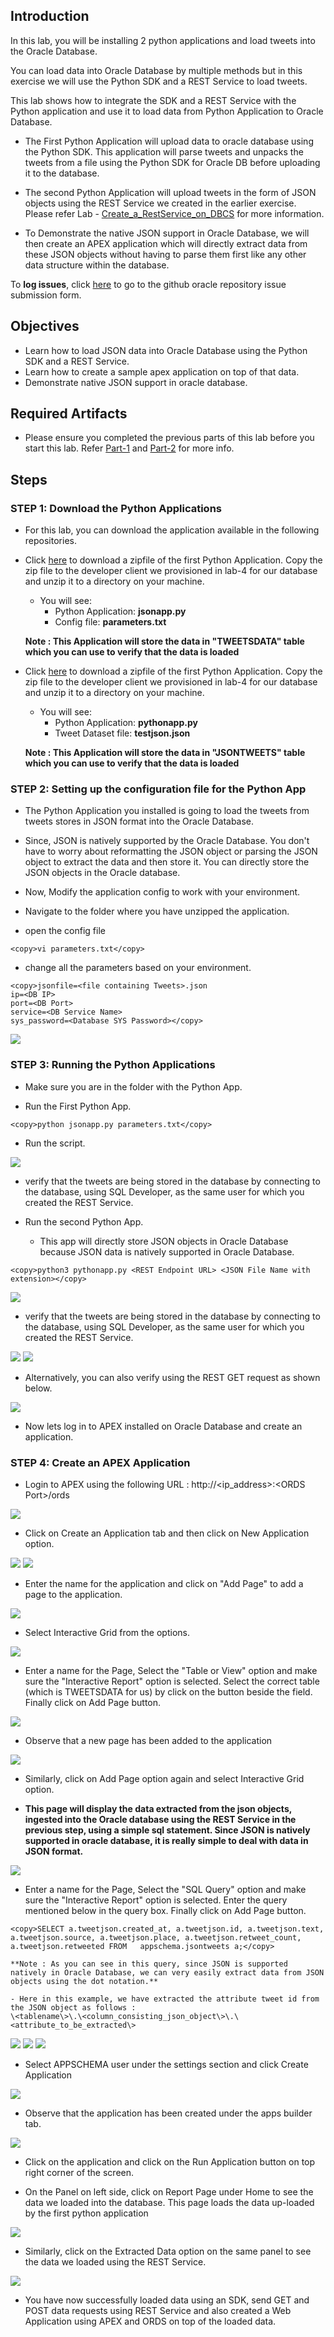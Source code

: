 ## Introduction

In this lab, you will be installing 2 python applications and load tweets into the Oracle Database.

You can load data into Oracle Database by multiple methods but in this exercise we will use the Python SDK and a REST Service to load tweets.

This lab shows how to integrate the SDK and a REST Service with the Python application and use it to load data from Python Application to Oracle Database.

- The First Python Application will upload data to oracle database using the Python SDK. This application will parse tweets and unpacks the tweets from a file using the Python SDK for Oracle DB before uploading it to the database.

- The second Python Application will upload tweets in the form of JSON objects using the REST Service we created in the earlier exercise. Please refer Lab - [Create_a_RestService_on_DBCS](Create_a_RestService_on_DBCS.md) for more information. 

- To Demonstrate the native JSON support in Oracle Database, we will then create an APEX application which will directly extract data from these JSON objects without having to parse them first like any other data structure within the database.

To **log issues**, click [here](https://github.com/oracle/learning-library/issues/new) to go to the github oracle repository issue submission form.

## Objectives

- Learn how to load JSON data into Oracle Database using the Python SDK and a REST Service.
- Learn how to create a sample apex application on top of that data.
- Demonstrate native JSON support in oracle database.

## Required Artifacts

- Please ensure you completed the previous parts of this lab before you start this lab. Refer [Part-1](SetupORDSandAPEXonDBCS.md) and [Part-2](Create_a_RestService_on_DBCS.md) for more info.

## Steps

### **STEP 1: Download the Python Applications**

- For this lab, you can download the application available in the following repositories. 

- Click <a href="https://github.com/Abdul-Rafae-Mohammed/LoadDataintoOracleDBusingSDK.git" target="_blank">here</a> to download a zipfile of the first Python Application. Copy the zip file to the developer client we provisioned in lab-4 for our database and unzip it to a directory on your machine.

    - You will see:
        - Python Application: **jsonapp.py**
        - Config file: **parameters.txt**

    **Note : This Application will store the data in "TWEETSDATA" table which you can use to verify that the data is loaded**

- Click <a href="https://github.com/Abdul-Rafae-Mohammed/Load-Data-into-Oracle-DB-using-REST.git" target="_blank">here</a> to download a zipfile of the first Python Application. Copy the zip file to the developer client we provisioned in lab-4 for our database and unzip it to a directory on your machine.

    - You will see:
        - Python Application: **pythonapp.py**
        - Tweet Dataset file: **testjson.json**

    **Note : This Application will store the data in "JSONTWEETS" table which you can use to verify that the data is loaded**

### **STEP 2: Setting up the configuration file for the Python App**

- The Python Application you installed is going to load the tweets from tweets stores in JSON format into the Oracle Database.

- Since, JSON is natively supported by the Oracle Database. You don't have to worry about reformatting the JSON object or parsing the JSON object to extract the data and then store it. You can directly store the JSON objects in the Oracle database.


- Now, Modify the application config to work with your environment.

- Navigate to the folder where you have unzipped the application.

- open the config file

```
<copy>vi parameters.txt</copy>
```

- change all the parameters based on your environment.

```
<copy>jsonfile=<file containing Tweets>.json
ip=<DB IP>
port=<DB Port>
service=<DB Service Name>
sys_password=<Database SYS Password></copy>
```

![](./images/apex/paramfile.png " ")

### **STEP 3: Running the Python Applications**

- Make sure you are in the folder with the Python App.

- Run the First Python App.

```
<copy>python jsonapp.py parameters.txt</copy>
```
    
- Run the script.

![](./images/apex/pythonapprun.png " ")

- verify that the tweets are being stored in the database by connecting to the database, using SQL Developer, as the same user for which you created the REST Service.

- Run the second Python App.

    - This app will directly store JSON objects in Oracle Database because JSON data is natively supported in Oracle Database.

```
<copy>python3 pythonapp.py <REST Endpoint URL> <JSON File Name with extension></copy>
```
![](./images/apex/pythonapp2run.png " ")

- verify that the tweets are being stored in the database by connecting to the database, using SQL Developer, as the same user for which you created the REST Service.

![](./images/apex/pythonapp1verify.png " ")
![](./images/apex/pythonapp2verify.png " ")

- Alternatively, you can also verify using the REST GET request as shown below.

![](./images/apex/REST_GET.png " ")

- Now lets log in to APEX installed on Oracle Database and create an application.

### **STEP 4: Create an APEX Application**

- Login to APEX using the following URL : 
   http://<ip_address>:\<ORDS Port\>/ords
   
![](./images/apex/Picture400-4.png " ")

- Click on Create an Application tab and then click on New Application option.

![](./images/apex/CreateApexApp-1.png " ")
![](./images/apex/CreateApexApp-01.png " ")

- Enter the name for the application and click on "Add Page" to add a page to the application.

![](./images/apex/CreateApexApp-2.png " ")

- Select Interactive Grid from the options.

![](./images/apex/CreateApexApp-3.png " ")

- Enter a name for the Page, Select the "Table or View" option and make sure the "Interactive Report" option is selected. Select the correct table (which is TWEETSDATA for us) by click on the button beside the field. Finally click on Add Page button.
   
![](./images/apex/CreateApexApp-4.png " ")

- Observe that a new page has been added to the application

![](./images/apex/CreateApexApp-5.png " ")

- Similarly, click on Add Page option again and select Interactive Grid option.

- **This page will display the data extracted from the json objects, ingested into the Oracle database using the REST Service in the previous step, using a simple sql statement. Since JSON is natively supported in oracle database, it is really simple to deal with data in JSON format.**

![](./images/apex/CreateApexApp-3.png " ")

- Enter a name for the Page, Select the "SQL Query" option and make sure the "Interactive Report" option is selected. Enter the query mentioned below in the query box. Finally click on Add Page button.

```
<copy>SELECT a.tweetjson.created_at, a.tweetjson.id, a.tweetjson.text, a.tweetjson.source, a.tweetjson.place, a.tweetjson.retweet_count, a.tweetjson.retweeted FROM   appschema.jsontweets a;</copy>
```

    **Note : As you can see in this query, since JSON is supported natively in Oracle Database, we can very easily extract data from JSON objects using the dot notation.**

    - Here in this example, we have extracted the attribute tweet id from the JSON object as follows :
    \<tablename\>\.\<column_consisting_json_object\>\.\<attribute_to_be_extracted\>

![](./images/apex/CreateApexApp-9.png " ")
![](./images/apex/CreateApexApp-10.png " ")
![](./images/apex/CreateApexApp-11.png " ")

- Select APPSCHEMA user under the settings section and click Create Application

![](./images/apex/CreateApexApp-6.png " ")

- Observe that the application has been created under the apps builder tab.

![](./images/apex/CreateApexApp-7.png " ")

- Click on the application and click on the Run Application button on top right corner of the screen.

- On the Panel on left side, click on Report Page under Home to see the data we loaded into the database. This page loads the data up-loaded by the first python application

![](./images/apex/CreateApexApp-13.png " ")

- Similarly, click on the Extracted Data option on the same panel to see the data we loaded using the REST Service.

![](./images/apex/CreateApexApp-12.png " ")

- You have now successfully loaded data using an SDK, send GET and POST data requests using REST Service and also created a Web Application using APEX and ORDS on top of the loaded data.

